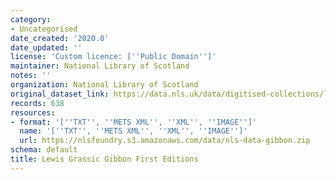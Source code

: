 ```yaml
---
category:
- Uncategorised
date_created: '2020.0'
date_updated: ''
license: 'Custom licence: [''Public Domain'']'
maintainer: National Library of Scotland
notes: ''
organization: National Library of Scotland
original_dataset_link: https://data.nls.uk/data/digitised-collections/lewis-grassic-gibbon-first-editions/
records: 638
resources:
- format: '[''TXT'', ''METS XML'', ''XML'', ''IMAGE'']'
  name: '[''TXT'', ''METS XML'', ''XML'', ''IMAGE'']'
  url: https://nlsfoundry.s3.amazonaws.com/data/nls-data-gibbon.zip
schema: default
title: Lewis Grassic Gibbon First Editions
---
```

